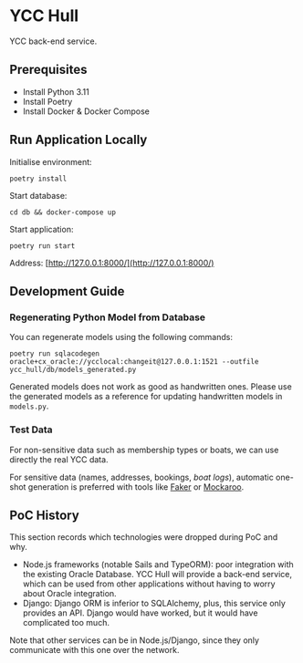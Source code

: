 # YCC Hull

YCC back-end service.

## Prerequisites

- Install Python 3.11
- Install Poetry
- Install Docker & Docker Compose

## Run Application Locally

Initialise environment:

```
poetry install
```

Start database:

```
cd db && docker-compose up
```

Start application:

```
poetry run start
```

Address: [http://127.0.0.1:8000/](http://127.0.0.1:8000/)

## Development Guide

### Regenerating Python Model from Database

You can regenerate models using the following commands:

```
poetry run sqlacodegen oracle+cx_oracle://ycclocal:changeit@127.0.0.1:1521 --outfile ycc_hull/db/models_generated.py
```

Generated models does not work as good as handwritten ones. Please use the generated models as a reference for updating
handwritten models in `models.py`.

### Test Data

For non-sensitive data such as membership types or boats, we can use directly the real YCC data.

For sensitive data (names, addresses, bookings, *boat logs*), automatic one-shot generation is preferred with tools like
[Faker](https://faker.readthedocs.io) or [Mockaroo](https://www.mockaroo.com/).

## PoC History

This section records which technologies were dropped during PoC and why.

* Node.js frameworks (notable Sails and TypeORM): poor integration with the existing Oracle Database. YCC Hull will
  provide a back-end service, which can be used from other applications without having to worry about Oracle
  integration.
* Django: Django ORM is inferior to SQLAlchemy, plus, this service only provides an API. Django would have worked, but
  it would have complicated too much.

Note that other services can be in Node.js/Django, since they only communicate with this one over the network.
